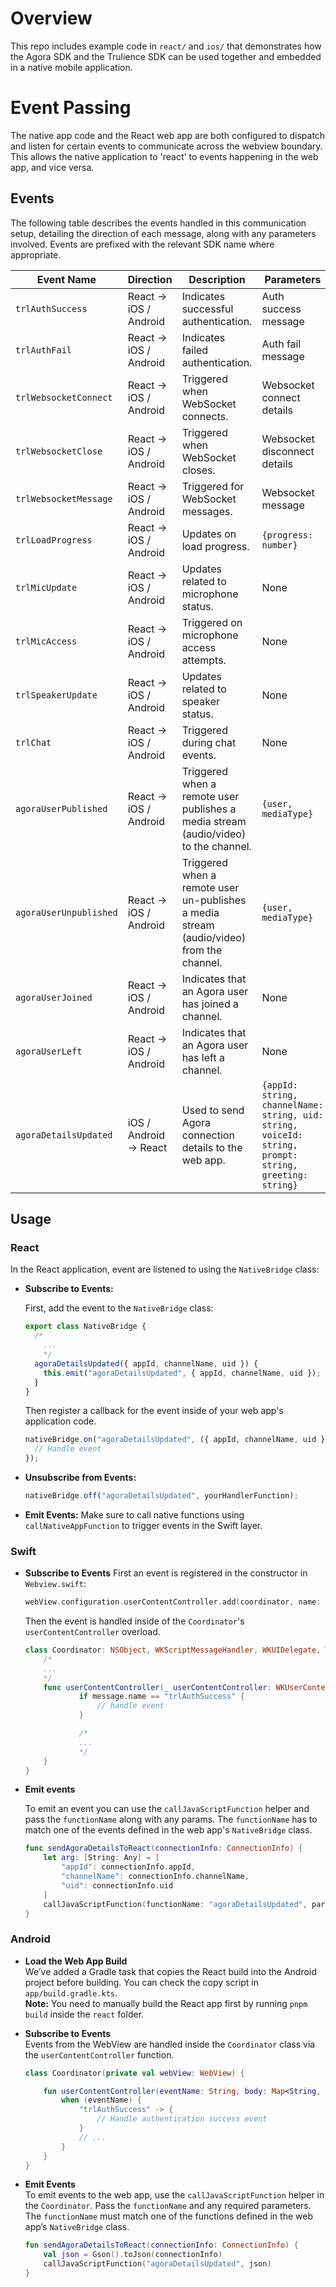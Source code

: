 # Overview

This repo includes example code in `react/` and `ios/` that demonstrates how the Agora SDK and the Trulience SDK can be used together and embedded in a native mobile application.

# Event Passing

The native app code and the React web app are both configured to dispatch and listen for certain events to communicate across the webview boundary. This allows the native application to 'react' to events happening in the web app, and vice versa.

## Events

The following table describes the events handled in this communication setup, detailing the direction of each message, along with any parameters involved. Events are prefixed with the relevant SDK name where appropriate.

| Event Name             | Direction             | Description                                                                              | Parameters                                          |
| ---------------------- | --------------------- | ---------------------------------------------------------------------------------------- | --------------------------------------------------- |
| `trlAuthSuccess`       | React -> iOS / Android | Indicates successful authentication.                                                     | Auth success message                                |
| `trlAuthFail`          | React -> iOS / Android | Indicates failed authentication.                                                         | Auth fail message                                   |
| `trlWebsocketConnect`  | React -> iOS / Android | Triggered when WebSocket connects.                                                       | Websocket connect details                           |
| `trlWebsocketClose`    | React -> iOS / Android | Triggered when WebSocket closes.                                                         | Websocket disconnect details                        |
| `trlWebsocketMessage`  | React -> iOS / Android | Triggered for WebSocket messages.                                                        | Websocket message                                   |
| `trlLoadProgress`      | React -> iOS / Android | Updates on load progress.                                                                | `{progress: number}`                                |
| `trlMicUpdate`         | React -> iOS / Android | Updates related to microphone status.                                                    | None                                                |
| `trlMicAccess`         | React -> iOS / Android | Triggered on microphone access attempts.                                                 | None                                                |
| `trlSpeakerUpdate`     | React -> iOS / Android | Updates related to speaker status.                                                       | None                                                |
| `trlChat`              | React -> iOS / Android | Triggered during chat events.                                                            | None                                                |
| `agoraUserPublished`   | React -> iOS / Android | Triggered when a remote user publishes a media stream (audio/video) to the channel.      | `{user, mediaType}`                                 |
| `agoraUserUnpublished` | React -> iOS / Android | Triggered when a remote user un-publishes a media stream (audio/video) from the channel. | `{user, mediaType}`                                 |
| `agoraUserJoined`      | React -> iOS / Android | Indicates that an Agora user has joined a channel.                                       | None                                                |
| `agoraUserLeft`        | React -> iOS / Android | Indicates that an Agora user has left a channel.                                         | None                                                |
| `agoraDetailsUpdated`  | iOS / Android -> React | Used to send Agora connection details to the web app.                                    | `{appId: string, channelName: string, uid: string, voiceId: string, prompt: string, greeting: string}` |


## Usage

### React

In the React application, event are listened to using the `NativeBridge` class:

- **Subscribe to Events:**

  First, add the event to the `NativeBridge` class:

  ```javascript
  export class NativeBridge {
    /*
      ...
      */
    agoraDetailsUpdated({ appId, channelName, uid }) {
      this.emit("agoraDetailsUpdated", { appId, channelName, uid });
    }
  }
  ```

  Then register a callback for the event inside of your web app's application code.

  ```javascript
  nativeBridge.on("agoraDetailsUpdated", ({ appId, channelName, uid }) => {
    // Handle event
  });
  ```

- **Unsubscribe from Events:**

  ```javascript
  nativeBridge.off("agoraDetailsUpdated", yourHandlerFunction);
  ```

- **Emit Events:**
  Make sure to call native functions using `callNativeAppFunction` to trigger events in the Swift layer.

### Swift

- **Subscribe to Events**
  First an event is registered in the constructor in `Webview.swift`:

  ```swift
  webView.configuration.userContentController.add(coordinator, name: "trlAuthSuccess")

  ```

  Then the event is handled inside of the `Coordinator`'s `userContentController` overload.

  ```swift
  class Coordinator: NSObject, WKScriptMessageHandler, WKUIDelegate, WKNavigationDelegate {
      /*
      ...
      */
      func userContentController(_ userContentController: WKUserContentController, didReceive message: WKScriptMessage) {
              if message.name == "trlAuthSuccess" {
                  // handle event
              }

              /*
              ...
              */
      }
  }
  ```

- **Emit events**

  To emit an event you can use the `callJavaScriptFunction` helper and pass the `functionName` along with any params. The `functionName` has to match one of the events defined in the web app's `NativeBridge` class.

  ```swift
  func sendAgoraDetailsToReact(connectionInfo: ConnectionInfo) {
      let arg: [String: Any] = [
          "appId": connectionInfo.appId,
          "channelName": connectionInfo.channelName,
          "uid": connectionInfo.uid
      ]
      callJavaScriptFunction(functionName: "agoraDetailsUpdated", parameter: arg)
  }
  ```

### Android

- **Load the Web App Build**  
  We’ve added a Gradle task that copies the React build into the Android project before building. You can check the copy script in `app/build.gradle.kts`.  
  **Note:** You need to manually build the React app first by running `pnpm build` inside the `react` folder.

- **Subscribe to Events**  
  Events from the WebView are handled inside the `Coordinator` class via the `userContentController` function.

  ```kotlin
  class Coordinator(private val webView: WebView) {

      fun userContentController(eventName: String, body: Map<String, Any>?) {
          when (eventName) {
              "trlAuthSuccess" -> {
                  // Handle authentication success event
              }
              // ...
          }
      }
  }
  ```

- **Emit Events**  
  To emit events to the web app, use the `callJavaScriptFunction` helper in the `Coordinator`. Pass the `functionName` and any required parameters.  
  The `functionName` must match one of the functions defined in the web app’s `NativeBridge` class.

  ```kotlin
  fun sendAgoraDetailsToReact(connectionInfo: ConnectionInfo) {
      val json = Gson().toJson(connectionInfo)
      callJavaScriptFunction("agoraDetailsUpdated", json)
  }
  ```
